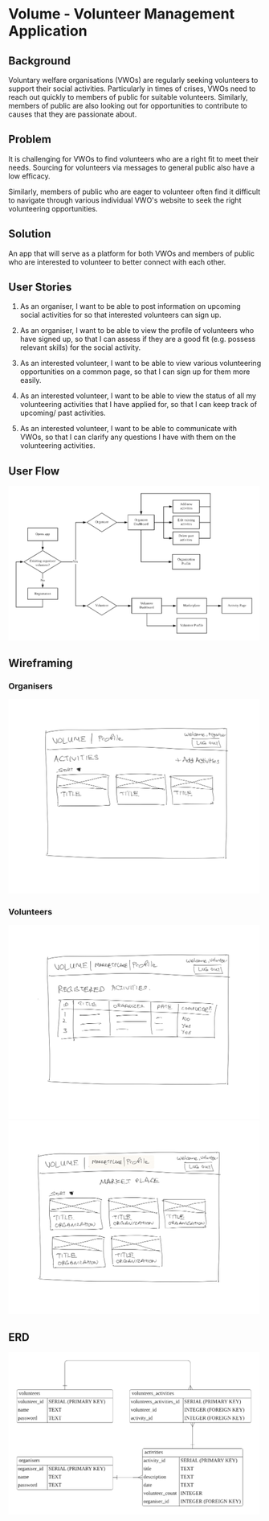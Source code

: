 # Volume - Volunteer Management Application

## Background

Voluntary welfare organisations (VWOs) are regularly seeking volunteers to support their social activities. Particularly in times of crises, VWOs need to reach out quickly to members of public for suitable volunteers. Similarly, members of public are also looking out for opportunities to contribute to causes that they are passionate about.

## Problem

It is challenging for VWOs to find volunteers who are a right fit to meet their needs. Sourcing for volunteers via messages to general public also have a low efficacy.

Similarly, members of public who are eager to volunteer often find it difficult to navigate through various individual VWO's website to seek the right volunteering opportunities.

## Solution

An app that will serve as a platform for both VWOs and members of public who are interested to volunteer to better connect with each other.

## User Stories

1. As an organiser, I want to be able to post information on upcoming social activities for so that interested volunteers can sign up.

2. As an organiser, I want to be able to view the profile of volunteers who have signed up, so that I can assess if they are a good fit (e.g. possess relevant skills) for the social activity.

3. As an interested volunteer, I want to be able to view various volunteering opportunities on a common page, so that I can sign up for them more easily.

4. As an interested volunteer, I want to be able to view the status of all my volunteering activities that I have applied for, so that I can keep track of upcoming/ past activities.

5. As an interested volunteer, I want to be able to communicate with VWOs, so that I can clarify any questions I have with them on the volunteering activities.

## User Flow
<img src="./diagram/user_flow.png" width="500" />

## Wireframing
### Organisers
<img src="./diagram/organiser_dashboard.jpg" width="500" />

### Volunteers
<img src="./diagram/volunteer_dashboard.jpg" width="500" />
<img src="./diagram/volunteer_marketplace.jpg" width="500" />

## ERD
<img src="./diagram/erd.png" width="500" />
